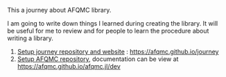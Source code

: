 This a journey about AFQMC library. 

I am going to write down things I learned during creating the library. It will be useful for me to review and for people to learn the procedure about writing a library.

1. [Setup journey repository and website](journey.md) : https://afqmc.github.io/journey 
2. [Setup AFQMC repository](afqmc.md), documentation can be view at https://afqmc.github.io/afqmc.jl/dev
